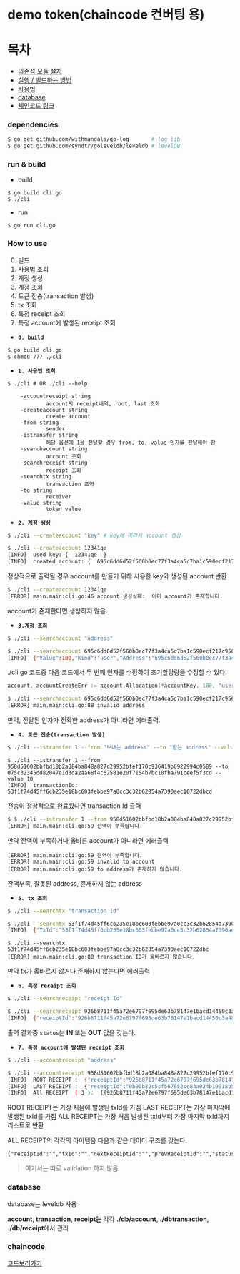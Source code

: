 # demo token(chaincode 컨버팅 용)

# 목차

* [의존성 모듈 설치](https://github.com/pjt3591oo/go-token#user-content-dependencies)
* [실행 / 빌드하는 방법](https://github.com/pjt3591oo/go-token#user-content-run--build)
* [사용법](https://github.com/pjt3591oo/go-token#user-content-how-to-use)
* [database](https://github.com/pjt3591oo/go-token#user-content-database)
* [체인코드 링크](https://github.com/pjt3591oo/go-token#user-content-chaincode-1)

### dependencies

```bash
$ go get github.com/withmandala/go-log       # log lib
$ go get github.com/syndtr/goleveldb/leveldb # levelDB
```

### run & build

* build

```
$ go build cli.go
$ ./cli
```

* run

```
$ go run cli.go
```

### How to use

0. 빌드
1. 사용법 조회
2. 계정 생성
3. 계정 조회
4. 토큰 전송(transaction 발생)
5. tx 조회
6. 특정 receipt 조회
7. 특정 account에 발생된 receipt 조회

* **```0. build```**

```bash
$ go build cli.go
$ chmod 777 ./cli
```

* **```1. 사용법 조회```**

```
$ ./cli # OR ./cli --help

	-accountreceipt string
			account의 receipt내역, root, last 조회
	-createaccount string
			create account
	-from string
			sender
	-istransfer string
			해당 옵션에 1을 전달할 경우 from, to, value 인자를 전달해야 함
	-searchaccount string
			account 조회
	-searchreceipt string
			receipt 조회
	-searchtx string
			transaction 조회
	-to string
			receiver
	-value string
			token value
```

* **```2. 계정 생성```**

```bash
$ ./cli --createaccount "key" # key에 따라서 account 생성
```

```bash
$ ./cli --createaccount 12341qe
[INFO]  used key: {  12341qe  }
[INFO]  created account: {  695c6dd6d52f560b0ec77f3a4ca5c7ba1c590ecf217c95683d42ced73e30496f  }
```

정상적으로 출력될 경우 account를 만들기 위해 사용한 key와 생성된 account 반환

```bash
$ ./cli --createaccount 12341qe
[ERROR] main.main:cli.go:46 account 생성실패:  이미 account가 존재합니다.
```

account가 존재한다면 생성하지 않음.

*  **```3.계정 조회```**

```bash
$ ./cli --searchaccount "address"
```

```bash
$ ./cli --searchaccount 695c6dd6d52f560b0ec77f3a4ca5c7ba1c590ecf217c95683d42ced73e30496f
[INFO]  {"Value":100,"Kind":"user","Address":"695c6dd6d52f560b0ec77f3a4ca5c7ba1c590ecf217c95683d42ced73e30496f"}
```

./cli.go 코드중 다음 코드에서 두 번째 인자를 수정하여 초기할당량을 수정할 수 있다.

```go
account, accountCreateErr := account.Allocation(*accountKey, 100, "user")
```

```bash
$ ./cli --searchaccount 695c6dd6d52f560b0ec77f3a4ca5c7ba1c590ecf217c9568
[ERROR] main.main:cli.go:88 invalid address

```

만약, 전달된 인자가 전확한 address가 아니라면 에러출력.

* **```4. 토큰 전송(transaction 발생)```**

```bash
$ ./cli --istransfer 1 --from "보내는 address" --to "받는 address" --value "토큰 전송량"
```

```
$ ./cli --istransfer 1 --from 958d51602bbfbd18b2a084ba848a827c29952bfef170c936419b0922994c0589 --to 075c32345dd82047e1d3da2aa68f4c62581e20f7154b7bc10fba791ceef5f3cd --value 10
[INFO]  transactionId:  53f1f74d45ff6cb235e18bc603febbe97a0cc3c32b62854a7390aec10722dbcd
```

전송이 정상적으로 완료됬다면 transaction Id 출력

```bash
$ $ ./cli --istransfer 1 --from 958d51602bbfbd18b2a084ba848a827c29952bfef170c936419b0922994c0589 --to 075c32345dd82047e1d3da2aa68f4c62581e20f7154b7bc10fba791ceef5f3cd --value 1000
[ERROR] main.main:cli.go:59 잔액이 부족합니다.
```

만약 잔액이 부족하거나 옳바른 account가 아니라면 에러출력

```
[ERROR] main.main:cli.go:59 잔액이 부족합니다.
[ERROR] main.main:cli.go:59 invalid to account
[ERROR] main.main:cli.go:59 to address가 존재하지 않습니다.
```

잔액부족, 잘못된 address, 존재하지 않는 address

* **```5. tx 조회```**

```bash
$ ./cli --searchtx "transaction Id"
```

```bash
$ ./cli --searchtx 53f1f74d45ff6cb235e18bc603febbe97a0cc3c32b62854a7390aec10722dbcd
[INFO]  {"TxId":"53f1f74d45ff6cb235e18bc603febbe97a0cc3c32b62854a7390aec10722dbcd","From":"958d51602bbfbd18b2a084ba848a827c29952bfef170c936419b0922994c0589","To":"075c32345dd82047e1d3da2aa68f4c62581e20f7154b7bc10fba791ceef5f3cd","Value":10,"Timestamp":"1537942727848904297"}
```

```
$ ./cli --searchtx 53f1f74d45ff6cb235e18bc603febbe97a0cc3c32b62854a7390aec10722dbc
[ERROR] main.main:cli.go:80 transaction ID가 옳바르지 않습니다.
```

만약 tx가 옳바르지 않거나 존재하지 않는다면 에러출력

* **```6. 특정 receipt 조회```**

```bash
$ ./cli --searchreceipt "receipt Id"
```

```bash
$ ./cli --searchreceipt 926b8711f45a72e6797f695de63b78147e1bacd14450c3a48978c20c4af90b65
[INFO]  {"receiptId":"926b8711f45a72e6797f695de63b78147e1bacd14450c3a48978c20c4af90b65","txId":"9a4032c16712c9a22968485b86b26fc17a32d414df2a4041e6ae0fbf6b2d91b9","nextReceiptId":"ba83f07af0a3c5a514a8d6e9d41d1bb9e604ec2ab194a499dc9dffeb5b179ecb","prevReceiptId":"","status":"OUT"}
```

출력 결과중 ```status```는 **IN** 또는 **OUT** 값을 갖는다.


* **```7. 특정 account에 발생된 receipt 조회```**

```bash
$ ./cli --accountreceipt "address"
```

```bash
$ ./cli --accountreceipt 958d51602bbfbd18b2a084ba848a827c29952bfef170c936419b0922994c0589
[INFO]  ROOT RECEIPT :  {"receiptId":"926b8711f45a72e6797f695de63b78147e1bacd14450c3a48978c20c4af90b65","txId":"9a4032c16712c9a22968485b86b26fc17a32d414df2a4041e6ae0fbf6b2d91b9","nextReceiptId":"","prevReceiptId":"","status":"OUT"}
[INFO]  LAST RECEIPT :  {"receiptId":"0b90b82c5cf567652ce84a024b19918b515dae3243a4c2fd5546ed295d220a36"}
[INFO]  All RECEIPT  ( 3 ):  [{926b8711f45a72e6797f695de63b78147e1bacd14450c3a48978c20c4af90b65 9a4032c16712c9a22968485b86b26fc17a32d414df2a4041e6ae0fbf6b2d91b9 ba83f07af0a3c5a514a8d6e9d41d1bb9e604ec2ab194a499dc9dffeb5b179ecb  OUT} {ba83f07af0a3c5a514a8d6e9d41d1bb9e604ec2ab194a499dc9dffeb5b179ecb c5c1e44654d8812d73090ad8bb517bf022997f76f2b2e71f0a9ab2d244450d6e 0b90b82c5cf567652ce84a024b19918b515dae3243a4c2fd5546ed295d220a36 926b8711f45a72e6797f695de63b78147e1bacd14450c3a48978c20c4af90b65 OUT} {0b90b82c5cf567652ce84a024b19918b515dae3243a4c2fd5546ed295d220a36 53f1f74d45ff6cb235e18bc603febbe97a0cc3c32b62854a7390aec10722dbcd  ba83f07af0a3c5a514a8d6e9d41d1bb9e604ec2ab194a499dc9dffeb5b179ecb OUT}]
```

ROOT RECEIPT는 가장 처음에 발생된 txId를 가짐
LAST RECEIPT는 가장 마지막에 발생된 txId를 가짐
ALL RECEIPT는 가장 처음 발생된 txId부터 가장 마지막 txId까지 리스트로 반환

ALL RECEIPT의 각각의 아이템음 다음과 같은 데이터 구조를 갖는다.

```
{"receiptId":"","txId":"","nextReceiptId":"","prevReceiptId":"","status":""}
```

> 여기서는 따로 validation 하지 않음

### database

database는 leveldb 사용

**account**, **transaction**, **receipt는** 각각 **./db/account**, **./dbtransaction**, **./db/receipt**에서 관리

### chaincode 

[코드보러가기](https://github.com/pjt3591oo/hyperledger-fabric-token)
